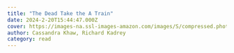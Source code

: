 ```yaml
---
title: "The Dead Take the A Train"
date: 2024-2-20T15:44:47.000Z
cover: https://images-na.ssl-images-amazon.com/images/S/compressed.photo.goodreads.com/books/1685992482i/65214080.jpg
author: Cassandra Khaw, Richard Kadrey
category: read
---
```

